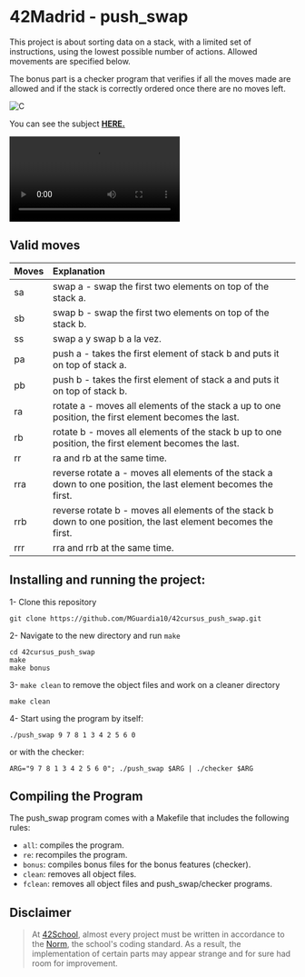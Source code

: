 # 42Madrid - push_swap

This project is about sorting data on a stack, with a limited set of instructions, using the lowest possible number of actions. Allowed movements are specified below.

The bonus part is a checker program that verifies if all the moves made are allowed and if the stack is correctly ordered once there are no moves left.

![C](https://img.shields.io/badge/C-a?style=for-the-badge&logo=C&color=grey)

You can see the subject [**HERE.**](https://github.com/MGuardia10/42cursus/blob/main/subjects/en/push_swap_subject_en.pdf)

![Sorting 500 numbers](https://github.com/MGuardia10/42cursus_push_swap/blob/main/push_swap_video.mp4)


## Valid moves
| Moves | Explanation |
| :--- | :--- |
| sa | swap a - swap the first two elements on top of the stack a. |
| sb | swap b - swap the first two elements on top of the stack b. |
| ss | swap a y swap b a la vez. |
| pa | push a -  takes the first element of stack b and puts it on top of stack a. |
| pb | push b -  takes the first element of stack a and puts it on top of stack b. |
| ra | rotate a - moves all elements of the stack a up to one position, the first element becomes the last. |
| rb | rotate b - moves all elements of the stack b up to one position, the first element becomes the last. |
| rr | ra and rb at the same time. |
| rra | reverse rotate a - moves all elements of the stack a down to one position, the last element becomes the first. |
| rrb | reverse rotate b - moves all elements of the stack b down to one position, the last element becomes the first. |
| rrr | rra and rrb at the same time. |

## Installing and running the project:

1- Clone this repository
	
	git clone https://github.com/MGuardia10/42cursus_push_swap.git
2- Navigate to the new directory and run `make`
	
	cd 42cursus_push_swap
   	make
    make bonus
3- `make clean` to remove the object files and work on a cleaner directory

	make clean
4- Start using the program by itself:

	./push_swap 9 7 8 1 3 4 2 5 6 0
or with the checker:

    ARG="9 7 8 1 3 4 2 5 6 0"; ./push_swap $ARG | ./checker $ARG

## Compiling the Program
The push_swap program comes with a Makefile that includes the following rules:

- `all`: compiles the program.
- `re`: recompiles the program.
- `bonus`: compiles bonus files for the bonus features (checker).
- `clean`: removes all object files.
- `fclean`: removes all object files and push_swap/checker programs.

## Disclaimer
> At [42School](https://en.wikipedia.org/wiki/42_(school)), almost every project must be written in accordance to the [Norm](https://github.com/MGuardia10/42cursus/blob/main/subjects/en/norm_en.pdf), the school's coding standard. As a result, the implementation of certain parts may appear strange and for sure had room for improvement.
